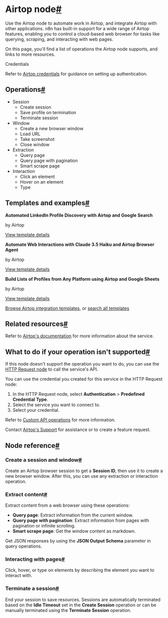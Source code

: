 [](https://github.com/n8n-io/n8n-docs/edit/main/docs/integrations/builtin/app-nodes/n8n-nodes-base.airtop.md "Edit this page")

# Airtop node[#](#airtop-node "Permanent link")

Use the Airtop node to automate work in Airtop, and integrate Airtop with other applications. n8n has built-in support for a wide range of Airtop features, enabling you to control a cloud-based web browser for tasks like querying, scraping, and interacting with web pages.

On this page, you'll find a list of operations the Airtop node supports, and links to more resources.

Credentials

Refer to [Airtop credentials](../../credentials/airtop/) for guidance on setting up authentication.

## Operations[#](#operations "Permanent link")

*   Session
    *   Create session
    *   Save profile on termination
    *   Terminate session
*   Window
    *   Create a new browser window
    *   Load URL
    *   Take screenshot
    *   Close window
*   Extraction
    *   Query page
    *   Query page with pagination
    *   Smart scrape page
*   Interaction
    *   Click an element
    *   Hover on an element
    *   Type

## Templates and examples[#](#templates-and-examples "Permanent link")

**Automated LinkedIn Profile Discovery with Airtop and Google Search**

by Airtop

[View template details](https://n8n.io/workflows/3477-automated-linkedin-profile-discovery-with-airtop-and-google-search/)

**Automate Web Interactions with Claude 3.5 Haiku and Airtop Browser Agent**

by Airtop

[View template details](https://n8n.io/workflows/3592-automate-web-interactions-with-claude-35-haiku-and-airtop-browser-agent/)

**Build Lists of Profiles from Any Platform using Airtop and Google Sheets**

by Airtop

[View template details](https://n8n.io/workflows/3479-build-lists-of-profiles-from-any-platform-using-airtop-and-google-sheets/)

[Browse Airtop integration templates](https://n8n.io/integrations/airtop/), or [search all templates](https://n8n.io/workflows/)

## Related resources[#](#related-resources "Permanent link")

Refer to [Airtop's documentation](https://docs.airtop.ai/api-reference/airtop-api) for more information about the service.

## What to do if your operation isn't supported[#](#what-to-do-if-your-operation-isnt-supported "Permanent link")

If this node doesn't support the operation you want to do, you can use the [HTTP Request node](../../core-nodes/n8n-nodes-base.httprequest/) to call the service's API.

You can use the credential you created for this service in the HTTP Request node:

1.  In the HTTP Request node, select **Authentication** > **Predefined Credential Type**.
2.  Select the service you want to connect to.
3.  Select your credential.

Refer to [Custom API operations](../../../custom-operations/) for more information.

Contact [Airtop's Support](https://docs.airtop.ai/guides/misc/support) for assistance or to create a feature request.

## Node reference[#](#node-reference "Permanent link")

### Create a session and window[#](#create-a-session-and-window "Permanent link")

Create an Airtop browser session to get a **Session ID**, then use it to create a new browser window. After this, you can use any extraction or interaction operation.

### Extract content[#](#extract-content "Permanent link")

Extract content from a web browser using these operations:

*   **Query page**: Extract information from the current window.
*   **Query page with pagination**: Extract information from pages with pagination or infinite scrolling.
*   **Smart scrape page**: Get the window content as markdown.

Get JSON responses by using the **JSON Output Schema** parameter in query operations.

### Interacting with pages[#](#interacting-with-pages "Permanent link")

Click, hover, or type on elements by describing the element you want to interact with.

### Terminate a session[#](#terminate-a-session "Permanent link")

End your session to save resources. Sessions are automatically terminated based on the **Idle Timeout** set in the **Create Session** operation or can be manually terminated using the **Terminate Session** operation.